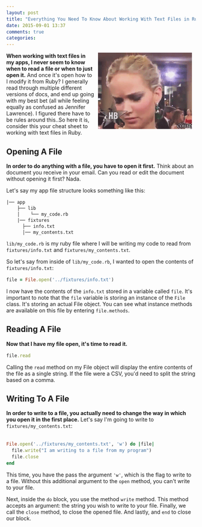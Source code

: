 ```yaml
---
layout: post
title: "Everything You Need To Know About Working With Text Files in Ruby"
date: 2015-09-01 13:37
comments: true
categories: 
---
```

<script type="text/javascript">

  var _gaq = _gaq || [];
  _gaq.push(['_setAccount', 'UA-38989132-1']);
  _gaq.push(['_trackPageview']);

  (function() {
    var ga = document.createElement('script'); ga.type = 'text/javascript'; ga.async = true;
    ga.src = ('https:' == document.location.protocol ? 'https://ssl' : 'http://www') + '.google-analytics.com/ga.js';
    var s = document.getElementsByTagName('script')[0]; s.parentNode.insertBefore(ga, s);
  })();

</script>

 <img src="/images/post_images/confused.gif" width="250" align="right" hspace="10">

**When working with text files in my apps, I never seem to know when to read a file or when to just open it.** And once it's open how to I modify it from Ruby? I generally read through multiple different versions of docs, and end up going with my best bet (all while feeling equally as confused as Jennifer Lawrence). I figured there have to be rules around this..So here it is, consider this your cheat sheet to working with text files in Ruby.

## Opening A File

**In order to do anything with a file, you have to open it first.** Think about an document you receive in your email. Can you read or edit the document without opening it first? Nada.

Let's say my app file structure looks something like this:

```
|── app
    ├── lib
    │    └── my_code.rb
    |── fixtures
      ├── info.txt
      │── my_contents.txt
```

`lib/my_code.rb` is my ruby file where I will be writing my code to read from `fixtures/info.txt` and `fixtures/my_contents.txt`.

So let's say from inside of `lib/my_code.rb`, I wanted to open the contents of `fixtures/info.txt`:

```ruby
file = File.open('../fixtures/info.txt')
``` 

I now have the contents of the `info.txt` stored in a variable called `file`. It's important to note that the `file` variable is storing an instance of the `File` class. It's storing an actual File object. You can see what instance methods are available on this file by entering `file.methods`.

## Reading A File

**Now that I have my file open, it's time to read it.**

```ruby
file.read
```

Calling the `read` method on my File object will display the entire contents of the file as a single string. If the file were a CSV, you'd need to split the string based on a comma.

## Writing To A File

**In order to write to a file, you actually need to change the way in which you open it in the first place.** Let's say I'm going to write to `fixtures/my_contents.txt`:

```ruby

File.open('../fixtures/my_contents.txt', 'w') do |file|
  file.write("I am writing to a file from my program")
  file.close
end

```

This time, you have the pass the argument `'w'`, which is the flag to write to a file. Without this additional argument to the `open` method, you can't write to your file.

Next, inside the `do` block, you use the method `write` method. This method accepts an argument: the string you wish to write to your file. Finally, we call the `close` method, to close the opened file. And lastly, and `end` to close our block.



